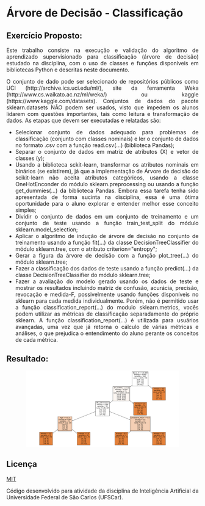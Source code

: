 # Árvore de Decisão - Classificação

## Exercício Proposto:
<p align = "justify">
    Este trabalho consiste na execução e validação do algoritmo de aprendizado supervisionado para
    classificação (árvore de decisão) estudado na disciplina, com o uso de classes e funções disponíveis
    em bibliotecas Python e descritas neste documento.
</p>

<p align = "justify">
    O conjunto de dado pode ser selecionado de repositórios públicos como UCI
    (http://archive.ics.uci.edu/ml/), site da ferramenta Weka (http://www.cs.waikato.ac.nz/ml/weka/) ou
    kaggle (https://www.kaggle.com/datasets). Conjuntos de dados do pacote sklearn.datasets NÃO
    podem ser usados, visto que impedem os alunos lidarem com questões importantes, tais como leitura
    e transformação de dados. As etapas que devem ser executadas e relatadas são:
    <ul>
        <li align = "justify">
            Selecionar conjunto de dados adequado para problemas de classificação (conjunto com classes nominais) e ler o conjunto de dados no formato .csv com a função read.csv(...) (biblioteca Pandas);
        </li>
        <li align = "justify">
            Separar o conjunto de dados em matriz de atributos (X) e vetor de classes (y);
        </li>
        <li align = "justify">
            Usando a biblioteca sckit-learn, transformar os atributos nominais em binários (se existirem), já que a implementação de Árvore de decisão do scikit-learn não aceita atributos categóricos, usando a classe OneHotEnconder do módulo sklearn.preprocessing ou usando a função get_dummies(...) da biblioteca Pandas. Embora essa tarefa tenha sido apresentada de forma sucinta na disciplina, essa é uma ótima oportunidade para o aluno explorar e entender melhor esse conceito simples;
        </li>
        <li align = "justify">
            Dividir o conjunto de dados em um conjunto de treinamento e um conjunto de teste usando a função train_test_split do módulo sklearn.model_selection;
        </li>
        <li align = "justify">
            Aplicar o algoritmo de indução de árvore de decisão no conjunto de treinamento usando a função fit(...) da classe DecisionTreeClassifier do módulo sklearn.tree, com o atributo criterion="entropy";
        </li>
        <li align = "justify">
            Gerar a figura da árvore de decisão com a função plot_tree(...) do módulo sklearn.tree;
        </li>
        <li align = "justify">
            Fazer a classificação dos dados de teste usando a função predict(...) da classe DecisionTreeClassifier do módulo sklearn.tree;
        </li>
        <li align = "justify">
            Fazer a avaliação do modelo gerado usando os dados de teste e mostrar os resultados incluindo matriz de confusão, acurácia, precisão, revocação e medida-F, possivelmente usando funções disponíveis no sklearn para cada medida individualmente. Porém, não é permitido usar a função classification_report(...) do modulo sklearn.metrics, vocês podem utilizar as métricas de classificação separadamente do próprio sklearn. A função classification_report(...) é utilizada para usuários avançadas, uma vez que já retorna o cálculo de várias métricas e análises, o que prejudica o entendimento do aluno perante os conceitos de cada métrica.
        </li>
    </ul>
</p>

## Resultado:
<p align="center">
  <img src="images/decision_tree.png" alt="Matriz" width="400"/>
</p>

## Licença
[MIT](https://choosealicense.com/licenses/mit/)

<p align = "justify">
    Código desenvolvido para atividade da disciplina de  Inteligência Artificial da Universidade Federal de São Carlos (UFSCar).
</p>